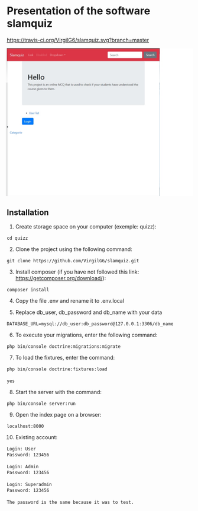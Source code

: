 # Presentation of the software slamquiz
https://travis-ci.org/VirgilG6/slamquiz.svg?branch=master

![alt text](https://github.com/VirgilG6/slamquiz/blob/develop/assets/screenshot_home.jpg)

## Installation
1. Create storage space on your computer (exemple: quizz):
```
cd quizz
```

2. Clone the project using the following command:
```
git clone https://github.com/VirgilG6/slamquiz.git
```

3. Install composer (if you have not followed this link: https://getcomposer.org/download/):
```
composer install
```

4. Copy the file .env and rename it to .env.local

5. Replace db_user, db_password and db_name with your data
```
DATABASE_URL=mysql://db_user:db_password@127.0.0.1:3306/db_name
```

6. To execute your migrations, enter the following command:
```
php bin/console doctrine:migrations:migrate
```

7. To load the fixtures, enter the command:
```
php bin/console doctrine:fixtures:load

yes
```

8. Start the server with the command:
```
php bin/console server:run
```

9. Open the index page on a browser:
```
localhost:8000
```

10. Existing account:
```
Login: User
Password: 123456

Login: Admin
Password: 123456

Login: Superadmin
Password: 123456

The password is the same because it was to test.
```
